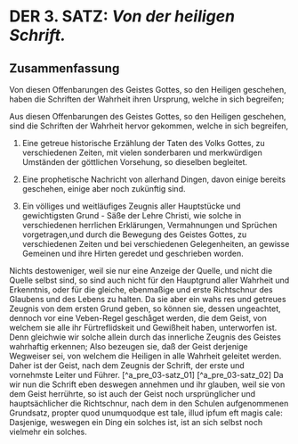 <!-- Seite 109 ,  content-0095.xml-->

DER 3. SATZ: *Von der heiligen Schrift.*
========================================

Zusammenfassung
---------------


Von diesen Offenbarungen des Geistes Gottes, so
den Heiligen geschehen, haben die Schriften der
Wahrheit ihren Ursprung, welche in sich begreifen;

Aus diesen Offenbarungen des Geistes Gottes, so
den Heiligen geschehen, sind die Schriften der
Wahrheit hervor gekommen, welche in sich begreifen,

1. Eine getreue historische Erzählung der Taten
   des Volks Gottes, zu verschiedenen Zeiten,
   mit vielen sonderbaren und merkwürdigen Umständen
   der göttlichen Vorsehung, so dieselben begleitet.

2. Eine prophetische Nachricht von allerhand
   Dingen, davon einige bereits geschehen, einige aber
   noch zukünftig sind.

3. Ein völliges und weitläufiges Zeugnis aller
   Hauptstücke und gewichtigsten Grund - Säße
   der Lehre Christi, wie solche in verschiedenen
   herrlichen Erklärungen, Vermahnungen und Sprüchen
   vorgetragen,<!-- Seite 110 -->und durch die Bewegung des
   Geistes Gottes, zu verschiedenen Zeiten und bei
   verschiedenen Gelegenheiten, an gewisse Gemeinen
   und ihre Hirten geredet und geschrieben worden.

Nichts destoweniger, weil sie nur eine Anzeige
der Quelle, und nicht die Quelle selbst sind, so sind <!-- seite 28  -->
auch nicht für den Hauptgrund aller Wahrheit
und Erkenntnis, oder für die gleiche, ebenmaßige
und erste Richtschnur des Glaubens
und des Lebens zu halten. Da sie aber ein wahs
res und getreues Zeugnis von dem ersten Grund
geben, so können sie, dessen ungeachtet, dennoch vor
eine Veben-Regel geschåget werden, die dem
Geist, von welchem sie alle ihr Fürtreflidskeit und
Gewißheit haben, unterworfen ist. Denn
gleichwie wir solche allein durch das innerliche Zeugnis
des Geistes wahrhaftig erkennen; Also bezeugen
sie, daß der Geist derjenige Wegweiser sei, von
welchem die Heiligen in alle Wahrheit geleitet
werden. Daher ist der Geist, nach dem Zeugnis
der Schrift, der erste und vornehmste Leiter und
Führer. [^a_pre_03-satz_01] [^a_pre_03-satz_02] Da wir nun die Schrift eben deswegen
annehmen und ihr glauben, weil sie von dem Geist
herrührte, so ist auch der Geist noch ursprünglicher
und hauptsächlicher die Richtschnur, nach
dem in den Schulen aufgenommenen Grundsatz,
propter quod unumquodque est tale, illud ipfum
eft magis cale: Dasjenige, weswegen ein
Ding ein solches ist, ist an sich selbst noch vielmehr
ein solches.
